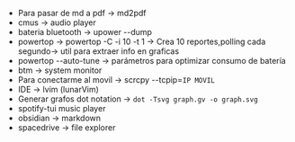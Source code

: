 * Para pasar de md a pdf -> md2pdf
* cmus -> audio player
* bateria bluetooth -> upower --dump
* powertop -> powertop -C -i 10 -t 1 -> Crea 10 reportes,polling cada segundo-> util para extraer info en graficas
* powertop --auto-tune -> parámetros para optimizar consumo de batería
* btm -> system monitor
* Para conectarme al movil -> scrcpy --tcpip=`IP MOVIL`
* IDE -> lvim (lunarVim)
* Generar grafos dot notation -> `dot -Tsvg graph.gv -o graph.svg`
* spotify-tui music player
* obsidian -> markdown
* spacedrive -> file explorer
